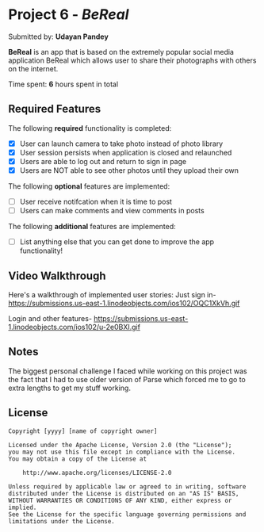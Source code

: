 # Project 6 - *BeReal*

Submitted by: **Udayan Pandey**

**BeReal** is an app that is based on the extremely popular social media application BeReal which allows user to share their photographs with others on the internet.

Time spent: **6** hours spent in total

## Required Features

The following **required** functionality is completed:

- [x] User can launch camera to take photo instead of photo library
- [x] User session persists when application is closed and relaunched
- [x] Users are able to log out and return to sign in page
- [x] Users are NOT able to see other photos until they upload their own	

The following **optional** features are implemented:

- [ ] User receive notifcation when it is time to post
- [ ] Users can make comments and view comments in posts	

The following **additional** features are implemented:

- [ ] List anything else that you can get done to improve the app functionality!

## Video Walkthrough

Here's a walkthrough of implemented user stories:
Just sign in- https://submissions.us-east-1.linodeobjects.com/ios102/OQC1XkVh.gif

Login and other features- https://submissions.us-east-1.linodeobjects.com/ios102/u-2e0BXI.gif

## Notes

The biggest personal challenge I faced while working on this project was the fact that I had to use older version of Parse which forced me to go to extra lengths to get my stuff working.

## License

    Copyright [yyyy] [name of copyright owner]

    Licensed under the Apache License, Version 2.0 (the "License");
    you may not use this file except in compliance with the License.
    You may obtain a copy of the License at

        http://www.apache.org/licenses/LICENSE-2.0

    Unless required by applicable law or agreed to in writing, software
    distributed under the License is distributed on an "AS IS" BASIS,
    WITHOUT WARRANTIES OR CONDITIONS OF ANY KIND, either express or implied.
    See the License for the specific language governing permissions and
    limitations under the License.

